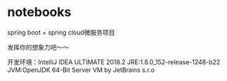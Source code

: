 # notebooks

spring boot + spring cloud微服务项目

发挥你的想象力吧～～

开发环境：IntelliJ IDEA ULTIMATE 2018.2
JRE:1.8.0_152-release-1248-b22
JVM:OpenJDK 64-Bit Server VM by JetBrains s.r.o

